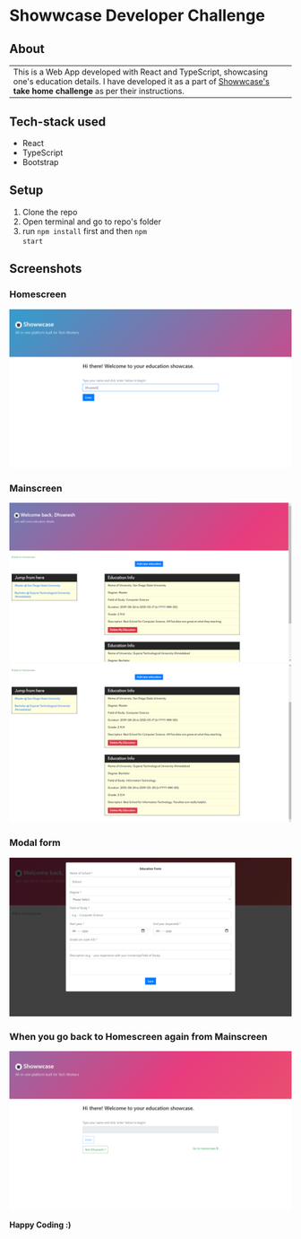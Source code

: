 # Showwcase Developer Challenge

## About

<table>
<tr>
<td>
  This is a Web App developed with React and TypeScript, showcasing one's education details. I have developed it as a part of <a href="https://www.showwcase.com">Showwcase's </a><strong>take home challenge</strong> as per their instructions.
</td>
</tr>
</table>

## Tech-stack used

* React
* TypeScript
* Bootstrap

## Setup

1. Clone the repo
2. Open terminal and go to repo's folder
3. run <code>npm install</code> first and then <code>npm start</code>

## Screenshots

### Homescreen
<img src="images/homescreen.png"><br>

### Mainscreen

<img src="images/mainscreen1.png"><br>
<img src="images/mainscreen2.png">

### Modal form

<img src="images/modalForm.png">

### When you go back to Homescreen again from Mainscreen

<img src="images/homescreenAfterLogin.png">

<strong>Happy Coding :)</strong>
